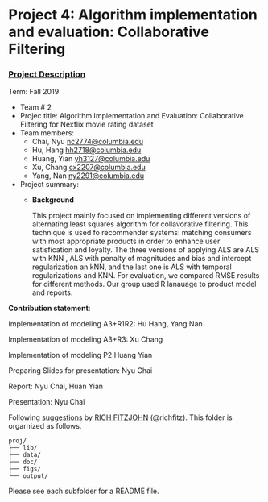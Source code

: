 # Project 4: Algorithm implementation and evaluation: Collaborative Filtering

### [Project Description](doc/project4_desc.md)

Term: Fall 2019

+ Team # 2
+ Projec title: Algorithm Implementation and Evaluation: Collaborative Filtering for Nexflix movie rating dataset
+ Team members:
	+ Chai, Nyu nc2774@columbia.edu
	+ Hu, Hang hh2718@columbia.edu
	+ Huang, Yian yh3127@columbia.edu
	+ Xu, Chang cx2207@columbia.edu
	+ Yang, Nan ny2291@columbia.edu
+ Project summary: 
	+ **Background** 
       
        This project mainly focused on implementing different versions of alternating least squares algorithm for collavorative filtering. This technique is used fo recommender systems: matching consumers with most appropriate products in order to enhance user satisfication and loyalty.
        The three versions of applying ALS are ALS with KNN , ALS with penalty of magnitudes and bias and intercept regularization an kNN, and the last one is  ALS with temporal regularizations and KNN. For evaluation, we compared RMSE results for different methods. Our group used R lanauage to product model and reports.


**Contribution statement**: 

Implementation of modeling A3+R1R2: Hu Hang, Yang Nan

Implementation of modeling A3+R3: Xu Chang

Implementation of modeling P2:Huang Yian

Preparing Slides for presentation: Nyu Chai

Report: Nyu Chai, Huan Yian

Presentation: Nyu Chai


Following [suggestions](http://nicercode.github.io/blog/2013-04-05-projects/) by [RICH FITZJOHN](http://nicercode.github.io/about/#Team) (@richfitz). This folder is orgarnized as follows.

```
proj/
├── lib/
├── data/
├── doc/
├── figs/
└── output/
```

Please see each subfolder for a README file.
